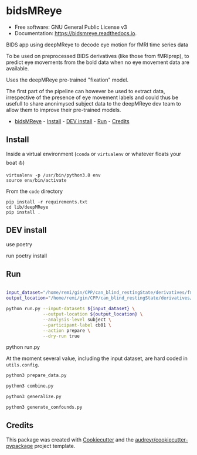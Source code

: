 # bidsMReye

-   Free software: GNU General Public License v3
-   Documentation: https://bidsmreye.readthedocs.io.

<!--
.. image:: https://img.shields.io/pypi/v/bidsmreye.svg
        :target: https://pypi.python.org/pypi/bidsmreye

.. image:: https://img.shields.io/travis/Remi-Gau/bidsmreye.svg
        :target: https://travis-ci.com/Remi-Gau/bidsmreye

.. image:: https://readthedocs.org/projects/bidsmreye/badge/?version=latest
        :target: https://bidsmreye.readthedocs.io/en/latest/?version=latest
        :alt: Documentation Status

.. image:: https://pyup.io/repos/github/Remi-Gau/bidsmreye/shield.svg
     :target: https://pyup.io/repos/github/Remi-Gau/bidsmreye/
     :alt: Updates
-->

BIDS app using deepMReye to decode eye motion for fMRI time series data

To be used on preprocessed BIDS derivatives (like those from fMRIprep), to
predict eye movements from the bold data when no eye movement data are
available.

Uses the deepMReye pre-trained "fixation" model.

The first part of the pipeline can however be used to extract data, irrespective
of the presence of eye movement labels and could thus be usefull to share
anonimysed subject data to the deepMReye dev team to allow them to improve their
pre-trained models.

-   [bidsMReye](#bidsmreye) - [Install](#install) - [DEV install](#dev-install) - [Run](#run) - [Credits](#credits)

## Install

Inside a virtual environment (`conda` or `virtualenv` or whatever floats your
boat ⛵)

```
virtualenv -p /usr/bin/python3.8 env
source env/bin/activate
```

From the `code` directory

<!-- TODO fix bug in deepMReye that makes it impossible to find the masks -->

```
pip install -r requirements.txt
cd lib/deepMReye
pip install .
```

## DEV install

use poetry

run poetry install

## Run


```bash

input_dataset="/home/remi/gin/CPP/can_blind_restingState/derivatives/fmriprep"
output_location="/home/remi/gin/CPP/can_blind_restingState/derivatives/bidsmreye"

python run.py --input-datasets ${input_dataset} \
              --output-location ${output_location} \
              --analysis-level subject \
              --participant-label cb01 \
              --action prepare \
              --dry-run true
```



python run.py



At the moment several value, including the input dataset, are hard coded in
`utils.config`.

```bash
python3 prepare_data.py
```

```bash
python3 combine.py
```

```bash
python3 generalize.py
```

```bash
python3 generate_confounds.py
```

## Credits

This package was created with [Cookiecutter](https://github.com/audreyr/cookiecutter) and the [audreyr/cookiecutter-pypackage](https://github.com/audreyr/cookiecutter-pypackage) project template.

